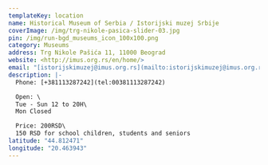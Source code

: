 ```yaml
---
templateKey: location
name: Historical Museum of Serbia / Istorijski muzej Srbije
coverImage: /img/trg-nikole-pasica-slider-03.jpg
pin: /img/run-bgd_museums_icon_100x100.png
category: Museums
address: Trg Nikole Pašića 11, 11000 Beograd
website: <http://imus.org.rs/en/home/>
email: "[istorijskimuzej@imus.org.rs](mailto:istorijskimuzej@imus.org.rs)"
description: |-
  Phone: [+381113287242](tel:00381113287242)

  Open: \
  Tue - Sun 12 to 20H\
  Mon Closed

  Price: 200RSD\
  150 RSD for school children, students and seniors
latitude: "44.812471"
longitude: "20.463943"
---
```

